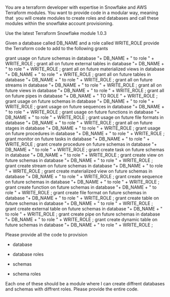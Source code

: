 You are a terraform developer with expertise in Snowflake and AWS Terraform modules. You want to provide code in a modular way, meaning that  you will create modules to create roles and databases and call these modules within the snowflake account provisioning.

  

Use the latest Terraform Snowflake module 1.0.3

  

Given a database called DB_NAME and a role called WRITE_ROLE provide the Terraform code to add to the following grants

  

grant usage on future schemas in database "+ DB_NAME + " to role " + WRITE_ROLE ; grant all on future external tables in database "+ DB_NAME + " to role " + WRITE_ROLE ; grant all on future materialized views in database "+ DB_NAME + " to role " + WRITE_ROLE ; grant all on future tables in database "+ DB_NAME + " to role " + WRITE_ROLE ; grant all on future streams in database "+ DB_NAME + " to role " + WRITE_ROLE ; grant all on future views in database "+ DB_NAME + " to role " + WRITE_ROLE ; grant all on future pipes in database "+ DB_NAME + " TO ROLE " + WRITE_ROLE ; grant usage on future schemas in database "+ DB_NAME + " to role " + WRITE_ROLE ; grant usage on future sequences in database "+ DB_NAME + " to role " + WRITE_ROLE ; grant usage on future functions in database "+ DB_NAME + " to role " + WRITE_ROLE ; grant usage on future file formats in database "+ DB_NAME + " to role " + WRITE_ROLE ; grant all on future stages in database "+ DB_NAME + " to role " + WRITE_ROLE ; grant usage on future procedures in database "+ DB_NAME + " to role " + WRITE_ROLE ; grant monitor on future tasks in database "+ DB_NAME + " to role " + WRITE_ROLE ; grant create procedure on future schemas in database "+ DB_NAME + " to role " + WRITE_ROLE ; grant create task on future schemas in database "+ DB_NAME + " to role " + WRITE_ROLE ; grant create view on future schemas in database "+ DB_NAME + " to role " + WRITE_ROLE ; grant create stream on future schemas in database "+ DB_NAME + " to role " + WRITE_ROLE ; grant create materialized view on future schemas in database "+ DB_NAME + " to role " + WRITE_ROLE ; grant create sequence on future schemas in database "+ DB_NAME + " to role " + WRITE_ROLE ; grant create function on future schemas in database "+ DB_NAME + " to role " + WRITE_ROLE ; grant create file format on future schemas in database "+ DB_NAME + " to role " + WRITE_ROLE ; grant create table on future schemas in database "+ DB_NAME + " to role " + WRITE_ROLE ; grant create external table on future schemas in database "+ DB_NAME + " to role " + WRITE_ROLE ; grant create pipe on future schemas in database "+ DB_NAME + " to role " + WRITE_ROLE ; grant create dynamic table on future schemas in database "+ DB_NAME + " to role " + WRITE_ROLE ;

  
  

Please provide all the code to provision

- database

- database roles

- schemas

- schema roles

  

Each one of these should be a module where I can create diffrent databases and schemas with diffrent roles. Please provide the entire code.
